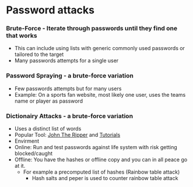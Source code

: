 # Password attacks

### Brute-Force - Iterate through passwords until they find one that works
* This can include using lists with generic commonly used passwords or tailored to the target
* Many passwords attempts for a single user
### Password Spraying - a brute-force variation
* Few passwords attempts but for many users
* Example: On a sports fan website, most likely one user, uses the teams name or player as password
### Dictionairy Attacks - a brute-force variation
* Uses a distinct list of words
* Popular Tool: [John The Ripper](https://www.openwall.com/john/) and [Tutorials](https://openwall.info/wiki/john/tutorials)
* Envirment
* Online: Run and test passwords against life system with risk getting blocked/caught
* Offline: You have the hashes or offline copy and you can in all peace go at it.
  * For example a precomputed list of hashes (Rainbow table attack)
    * Hash salts and peper is used to counter rainbow table attack
